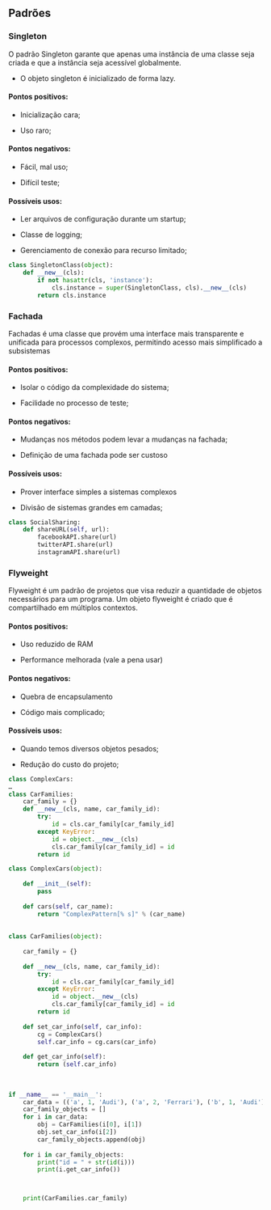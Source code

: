 ## Padrões

### Singleton

O padrão Singleton garante que apenas uma instância de uma classe seja criada e que a instância seja acessível globalmente.

- O objeto singleton é inicializado de forma lazy.

#### Pontos positivos:

- Inicialização cara;

- Uso raro;


#### Pontos negativos:

- Fácil, mal uso;

- Difícil teste;

#### Possíveis usos:

- Ler arquivos de configuração durante um startup;

- Classe de logging;

- Gerenciamento de conexão para recurso limitado;

```python
class SingletonClass(object):
    def __new__(cls):
        if not hasattr(cls, 'instance'):
            cls.instance = super(SingletonClass, cls).__new__(cls)
        return cls.instance
```


### Fachada

Fachadas é uma classe que provém uma interface mais transparente e unificada para processos complexos, permitindo acesso mais simplificado a subsistemas

#### Pontos positivos:

- Isolar o código da complexidade do sistema;

- Facilidade no processo de teste;

#### Pontos negativos:

- Mudanças nos métodos podem levar a mudanças na fachada;

- Definição de uma fachada pode ser custoso

#### Possíveis usos:

- Prover interface simples a sistemas complexos

- Divisão de sistemas grandes em camadas;



```python
class SocialSharing:
    def shareURL(self, url):
        facebookAPI.share(url)
        twitterAPI.share(url)
        instagramAPI.share(url)

```

### Flyweight

Flyweight é um padrão de projetos que visa reduzir a quantidade de objetos necessários para um programa. Um objeto flyweight é criado que é compartilhado em múltiplos contextos.

#### Pontos positivos:

- Uso reduzido de RAM

- Performance melhorada (vale a pena usar)

#### Pontos negativos:

- Quebra de encapsulamento

- Código mais complicado;

#### Possíveis usos:

- Quando temos diversos objetos pesados;

- Redução do custo do projeto;


```python
class ComplexCars:
…
class CarFamilies:
	car_family = {}
    def __new__(cls, name, car_family_id):
        try:
            id = cls.car_family[car_family_id]
        except KeyError:
            id = object.__new__(cls)
            cls.car_family[car_family_id] = id
        return id
```



```python
class ComplexCars(object):   
  
    def __init__(self): 
        pass
  
    def cars(self, car_name): 
        return "ComplexPattern[% s]" % (car_name) 
  
  
class CarFamilies(object): 
  
    car_family = {} 
  
    def __new__(cls, name, car_family_id): 
        try:
            id = cls.car_family[car_family_id] 
        except KeyError: 
            id = object.__new__(cls) 
            cls.car_family[car_family_id] = id
        return id
  
    def set_car_info(self, car_info): 
        cg = ComplexCars() 
        self.car_info = cg.cars(car_info) 
  
    def get_car_info(self): 
        return (self.car_info) 
  
  
  
if __name__ == '__main__': 
    car_data = (('a', 1, 'Audi'), ('a', 2, 'Ferrari'), ('b', 1, 'Audi')) 
    car_family_objects = [] 
    for i in car_data: 
        obj = CarFamilies(i[0], i[1]) 
        obj.set_car_info(i[2]) 
        car_family_objects.append(obj) 
  
    for i in car_family_objects: 
        print("id = " + str(id(i))) 
        print(i.get_car_info()) 



    print(CarFamilies.car_family)

```